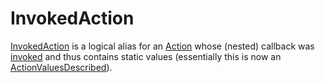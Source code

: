 # InvokedAction

[InvokedAction](https://pkg.go.dev/github.com/rsteube/carapace#InvokedAction) is a logical alias for an [Action](./action.md) whose (nested) callback was [invoked](https://pkg.go.dev/github.com/rsteube/carapace#Action.Invoke) and thus contains static values (essentially this is now an [ActionValuesDescribed](./action/actionValuesDescribed.md)).
